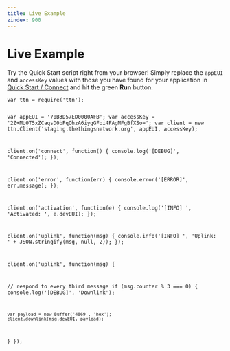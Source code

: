 ```yaml
---
title: Live Example
zindex: 900
---
```


# Live Example

Try the Quick Start script right from your browser! Simply replace the `appEUI` and `accessKey` values with those you have found for your application in [Quick Start / Connect](quick-start.md#connect) and hit the green **Run** button.

<script src="https://embed.runkit.com" data-element-id="live-code"></script>

<div id="live-code"><pre class="highlight"><code>var ttn = require('ttn');

var appEUI = '70B3D57ED0000AFB';
var accessKey = '2Z+MU0T5xZCaqsD0bPqOhzA6iygGFoi4FAgMFgBfXSo=';
var client = new ttn.Client('staging.thethingsnetwork.org', appEUI, accessKey);

client.on('connect', function() {
  console.log('[DEBUG]', 'Connected');
});

client.on('error', function(err) {
  console.error('[ERROR]', err.message);
});

client.on('activation', function(e) {
  console.log('[INFO] ', 'Activated: ', e.devEUI);
});

client.on('uplink', function(msg) {
  console.info('[INFO] ', 'Uplink: ' + JSON.stringify(msg, null, 2));
});

client.on('uplink', function(msg) {

  // respond to every third message
  if (msg.counter % 3 === 0) {
    console.log('[DEBUG]', 'Downlink');

    var payload = new Buffer('4869', 'hex');
    client.downlink(msg.devEUI, payload);
  }
});</code></pre></div>
